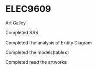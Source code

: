 # ELEC9609

Art Galley

Completed SRS

Completed the analysis of Entity Diagram

Completed the models(tables)

Completed read the artworks
